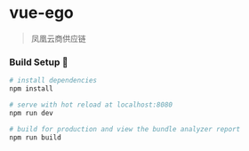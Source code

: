 # vue-ego

> 凤凰云商供应链


### Build Setup :tada:

``` bash
# install dependencies
npm install

# serve with hot reload at localhost:8080
npm run dev

# build for production and view the bundle analyzer report
npm run build
```
